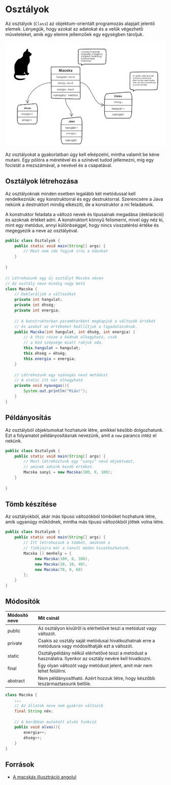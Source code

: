 # Osztályok

Az osztályok \(`Class`\) az objektum-orientált programozás alapjait jelentő elemek. Lényegük, hogy azokat az adatokat és a velük végezhető műveleteket, amik egy elemre jellemzőek egy egységben tároljuk.

![](../.gitbook/assets/hun_1_misrhzvzvu-y0ubxo2thhw%20%282%29.png)

Az osztályokat a gyakorlatban úgy kell elképzelni, mintha valamit be kéne mutani. Egy pólóra a méretével és a színével tudod jellemezni, míg egy focistát a mezszámával, a nevével és a csapatával.

## Osztályok létrehozása

Az osztályoknak minden esetben legalább két metódussal kell rendelkezniük: egy konstruktorral és egy destruktorral. Szerencsére a Java nekünk a destruktort mindig elkészíti, de a konstruktor a mi feladatunk.

A konstruktor feladata a változó nevek és típusainak megadása \(deklaráció\) és azoknak értéket adni. A konstruktort könnyű felismerni, mivel úgy néz ki, mint egy metódus, annyi különbséggel, hogy nincs visszatérési értéke és megegyezik a neve az osztályéval.

```java
public class Osztalyok {
    public static void main(String[] args) {
        // Most nem ide fogjuk írni a ódunkat
    }
    
}

// Létrehozunk egy új osztályt Macska néven
// Az osztály neve mindig nagy betű
class Macska {
    // Deklaráljuk a változókat
    private int hangulat;
    private int éhség;
    private int energia;

    // A konstruktorban paraméterként megkapjuk a változók értékét
    // és azokat az értékeket beállítjuk a tagadatainknak.
    public Macska(int hangulat, int éhség, int energia) {
        // A this része a kódnak elhagyható, csak 
        // a kód szépsége miatt rakjuk oda.
        this.hangulat = hangulat;
        this.éhség = éhség;
        this.energia = energia;
    }
    
    // Létrehozunk egy nyávogás nevű metódust
    // A static itt már elhagyható
    private void nyavogas(){
        System.out.println("Miáu!");
    }
}
```

## Példányosítás

Az osztályból objektumokat hozhatunk létre, amikkel később dolgozhatunk. Ezt a folyamatot példányosításnak nevezünk, amit a `new` parancs intéz el nekünk.

```java
public class Osztalyok {
    public static void main(String[] args) {
        // Most létrehoztunk egy "sanyi" nevű objektumot,
        // aminek adtunk kezdő értéket.
        Macska sanyi = new Macska(100, 0, 100);
    }
    
}
```

## Tömb készítése

Az osztályokból, akár más típusú változókból tömböket hozhatunk létre, amik ugyanúgy működnek, mintha más típusú változókból jöttek volna létre.

```java
public class Osztalyok {
    public static void main(String[] args) {
        // Itt létrehozzuk a tömböt, amiknek a
        // fiókjaira már a tanult módon hivatkozhatunk.
        Macska [] menhely = {
             new Macska(100, 0, 100),
             new Macska(10, 10, 40),
             new Macska(70, 0, 60)
        };
    }    
}
```

## Módosítók

| Módosító neve | Mit csinál |
| :--- | :--- |
| public | Az osztályon kívülről is elérhetővé teszi a metódust vagy változót. |
| private | Csakis az osztály saját metódusai hivatkozhatnak erre a metódusra vagy módosíthatják ezt a változót. |
| static | Osztálypéldány nélkül elérhetővé teszi a metódust a használatra. Ilyenkor az osztály nevére kell hivatkozni. |
| final | Egy olyan változót vagy metódust jelent, amit már nem lehet felülírni. |
| abstract | Nem példányosítható. Azért hozzuk létre, hogy készőbb leszármaztassunk belőle. |

```java
class Macska {
    ...
    // Az állatok neve nem gyakran változik
    final String név;
    
    // A korábban mutatott alvás funkció
    public void alvas(){
        energia++;
        éhség++;
    }
}
```

## Források

* [A macskás illusztráció angolul](https://cdn-images-1.medium.com/max/2400/1*mISRhzvzvU-y0uBXo2thhw.png)

